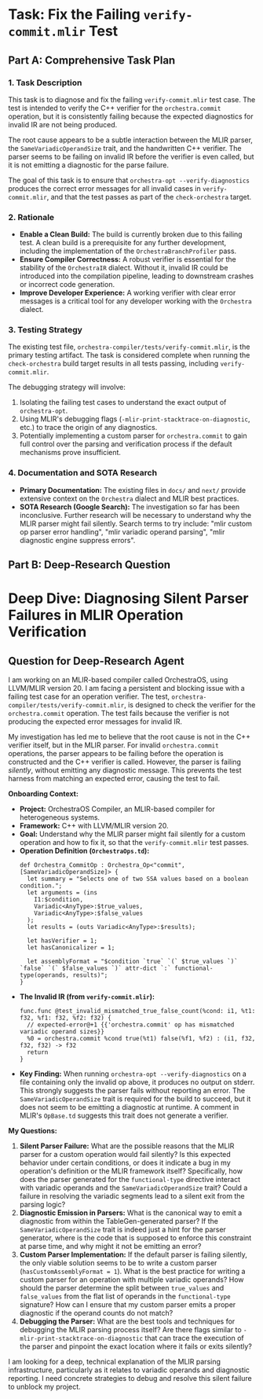 # Task: Fix the Failing `verify-commit.mlir` Test

## Part A: Comprehensive Task Plan

### 1. Task Description

This task is to diagnose and fix the failing `verify-commit.mlir` test case. The test is intended to verify the C++ verifier for the `orchestra.commit` operation, but it is consistently failing because the expected diagnostics for invalid IR are not being produced.

The root cause appears to be a subtle interaction between the MLIR parser, the `SameVariadicOperandSize` trait, and the handwritten C++ verifier. The parser seems to be failing on invalid IR before the verifier is even called, but it is not emitting a diagnostic for the parse failure.

The goal of this task is to ensure that `orchestra-opt --verify-diagnostics` produces the correct error messages for all invalid cases in `verify-commit.mlir`, and that the test passes as part of the `check-orchestra` target.

### 2. Rationale

-   **Enable a Clean Build:** The build is currently broken due to this failing test. A clean build is a prerequisite for any further development, including the implementation of the `OrchestraBranchProfiler` pass.
-   **Ensure Compiler Correctness:** A robust verifier is essential for the stability of the `OrchestraIR` dialect. Without it, invalid IR could be introduced into the compilation pipeline, leading to downstream crashes or incorrect code generation.
-   **Improve Developer Experience:** A working verifier with clear error messages is a critical tool for any developer working with the `Orchestra` dialect.

### 3. Testing Strategy

The existing test file, `orchestra-compiler/tests/verify-commit.mlir`, is the primary testing artifact. The task is considered complete when running the `check-orchestra` build target results in all tests passing, including `verify-commit.mlir`.

The debugging strategy will involve:
1.  Isolating the failing test cases to understand the exact output of `orchestra-opt`.
2.  Using MLIR's debugging flags (`-mlir-print-stacktrace-on-diagnostic`, etc.) to trace the origin of any diagnostics.
3.  Potentially implementing a custom parser for `orchestra.commit` to gain full control over the parsing and verification process if the default mechanisms prove insufficient.

### 4. Documentation and SOTA Research

-   **Primary Documentation:** The existing files in `docs/` and `next/` provide extensive context on the `Orchestra` dialect and MLIR best practices.
-   **SOTA Research (Google Search):** The investigation so far has been inconclusive. Further research will be necessary to understand why the MLIR parser might fail silently. Search terms to try include: "mlir custom op parser error handling", "mlir variadic operand parsing", "mlir diagnostic engine suppress errors".

## Part B: Deep-Research Question

# **Deep Dive: Diagnosing Silent Parser Failures in MLIR Operation Verification**

## **Question for Deep-Research Agent**

I am working on an MLIR-based compiler called OrchestraOS, using LLVM/MLIR version 20. I am facing a persistent and blocking issue with a failing test case for an operation verifier. The test, `orchestra-compiler/tests/verify-commit.mlir`, is designed to check the verifier for the `orchestra.commit` operation. The test fails because the verifier is not producing the expected error messages for invalid IR.

My investigation has led me to believe that the root cause is not in the C++ verifier itself, but in the MLIR parser. For invalid `orchestra.commit` operations, the parser appears to be failing before the operation is constructed and the C++ verifier is called. However, the parser is failing *silently*, without emitting any diagnostic message. This prevents the test harness from matching an expected error, causing the test to fail.

**Onboarding Context:**

*   **Project:** OrchestraOS Compiler, an MLIR-based compiler for heterogeneous systems.
*   **Framework:** C++ with LLVM/MLIR version 20.
*   **Goal:** Understand why the MLIR parser might fail silently for a custom operation and how to fix it, so that the `verify-commit.mlir` test passes.
*   **Operation Definition (`OrchestraOps.td`):**
    ```tablegen
    def Orchestra_CommitOp : Orchestra_Op<"commit", [SameVariadicOperandSize]> {
      let summary = "Selects one of two SSA values based on a boolean condition.";
      let arguments = (ins
        I1:$condition,
        Variadic<AnyType>:$true_values,
        Variadic<AnyType>:$false_values
      );
      let results = (outs Variadic<AnyType>:$results);

      let hasVerifier = 1;
      let hasCanonicalizer = 1;

      let assemblyFormat = "$condition `true` `(` $true_values `)` `false` `(` $false_values `)` attr-dict `:` functional-type(operands, results)";
    }
    ```
*   **The Invalid IR (from `verify-commit.mlir`):**
    ```mlir
    func.func @test_invalid_mismatched_true_false_count(%cond: i1, %t1: f32, %f1: f32, %f2: f32) {
      // expected-error@+1 {{'orchestra.commit' op has mismatched variadic operand sizes}}
      %0 = orchestra.commit %cond true(%t1) false(%f1, %f2) : (i1, f32, f32, f32) -> f32
      return
    }
    ```
*   **Key Finding:** When running `orchestra-opt --verify-diagnostics` on a file containing only the invalid op above, it produces no output on stderr. This strongly suggests the parser fails without reporting an error. The `SameVariadicOperandSize` trait is required for the build to succeed, but it does not seem to be emitting a diagnostic at runtime. A comment in MLIR's `OpBase.td` suggests this trait does not generate a verifier.

**My Questions:**

1.  **Silent Parser Failure:** What are the possible reasons that the MLIR parser for a custom operation would fail silently? Is this expected behavior under certain conditions, or does it indicate a bug in my operation's definition or the MLIR framework itself? Specifically, how does the parser generated for the `functional-type` directive interact with variadic operands and the `SameVariadicOperandSize` trait? Could a failure in resolving the variadic segments lead to a silent exit from the parsing logic?
2.  **Diagnostic Emission in Parsers:** What is the canonical way to emit a diagnostic from within the TableGen-generated parser? If the `SameVariadicOperandSize` trait is indeed just a hint for the parser generator, where is the code that is supposed to enforce this constraint at parse time, and why might it not be emitting an error?
3.  **Custom Parser Implementation:** If the default parser is failing silently, the only viable solution seems to be to write a custom parser (`hasCustomAssemblyFormat = 1`). What is the best practice for writing a custom parser for an operation with multiple variadic operands? How should the parser determine the split between `true_values` and `false_values` from the flat list of operands in the `functional-type` signature? How can I ensure that my custom parser emits a proper diagnostic if the operand counts do not match?
4.  **Debugging the Parser:** What are the best tools and techniques for debugging the MLIR parsing process itself? Are there flags similar to `-mlir-print-stacktrace-on-diagnostic` that can trace the execution of the parser and pinpoint the exact location where it fails or exits silently?

I am looking for a deep, technical explanation of the MLIR parsing infrastructure, particularly as it relates to variadic operands and diagnostic reporting. I need concrete strategies to debug and resolve this silent failure to unblock my project.

